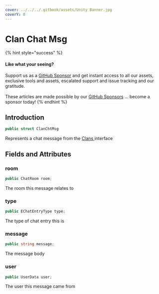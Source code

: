```yaml
---
cover: ../../../.gitbook/assets/Unity Banner.jpg
coverY: 0
---
```


# Clan Chat Msg

{% hint style="success" %}
#### Like what your seeing?

Support us as a [GitHub Sponsor](../../../become-a-sponsor/) and get instant access to all our assets, exclusive tools and assets, escalated support and issue tracking and our gratitude.\
\
These articles are made possible by our [GitHub Sponsors](../../../become-a-sponsor/) ... become a sponsor today!
{% endhint %}

## Introduction

```csharp
public struct ClanChtMsg
```

Represents a chat message from the [Clans ](../api/clans.client.md)interface

## Fields and Attributes

### room

```csharp
public ChatRoom room;
```

The room this message relates to

### type

```csharp
public EChatEntryType type;
```

The type of chat entry this is

### message

```csharp
public string message;
```

The message body

### user

```csharp
public UserData user;
```

The user this message came from
